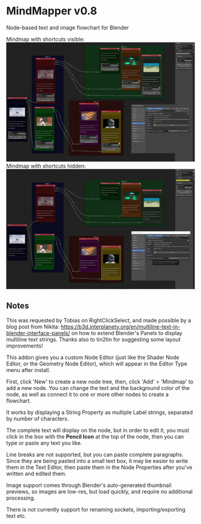 # MindMapper v0.8
Node-based text and image flowchart for Blender

Mindmap with shortcuts visible:
![screenshot](/Mindmap.png)
Mindmap with shortcuts hidden:
![screenshot](/MindmapTidy.png)

## Notes
This was requested by Tobias on RightClickSelect, and made possible by a blog post from Nikita: https://b3d.interplanety.org/en/multiline-text-in-blender-interface-panels/ on how to extend Blender's Panels to display multiline text strings. Thanks also to tin2tin for suggesting some layout improvements!

This addon gives you a custom Node Editor (just like the Shader Node Editor, or the Geometry Node Editor), which will appear in the Editor Type menu after install.

First, click 'New' to create a new node tree, then, click 'Add' > 'Mindmap' to add a new node. You can change the text and the background color of the node, as well as connect it to one or more other nodes to create a flowchart.

It works by displaying a String Property as multiple Label strings, separated by number of characters.

The complete text will display on the node, but in order to edit it, you must click in the box with the __Pencil Icon__ at the top of the node, then you can type or paste any text you like.

Line breaks are not supported, but you can paste complete paragraphs. Since they are being pasted into a small text box, it may be easier to write them in the Text Editor, then paste them in the Node Properties after you've written and edited them.

Image support comes through Blender's auto-generated thumbnail previews, so images are low-res, but load quickly, and require no additional processing.

There is not currently support for renaming sockets, importing/exporting text etc.
